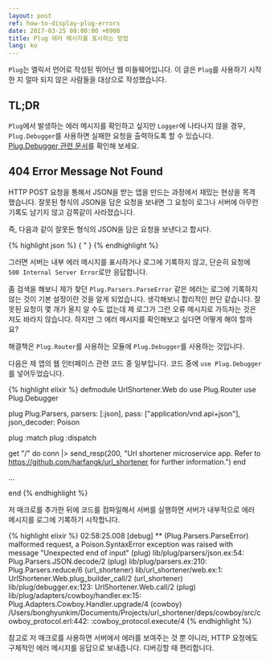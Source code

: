 ```yaml
---
layout: post
ref: how-to-display-plug-errors
date: 2017-03-25 00:00:00 +0900
title: Plug 에러 메시지를 표시하는 방법
lang: ko
---
```


`Plug`는 엘릭서 언어로 작성된 뛰어난 웹 미들웨어입니다. 이 글은 `Plug`를 사용하기 시작한 지 얼마 되지 않은 사람들을 대상으로 작성했습니다.

## TL;DR

`Plug`에서 발생하는 에러 메시지를 확인하고 싶지만 `Logger`에 나타나지 않을 경우, `Plug.Debugger`를 사용하면 실패한 요청을 출력하도록 할 수 있습니다. [Plug.Debugger 관련 문서](https://hexdocs.pm/plug/Plug.Debugger.html#content)를 확인해 보세요.

## 404 Error Message Not Found

HTTP POST 요청을 통해서 JSON을 받는 앱을 만드는 과정에서 재밌는 현상을 목격했습니다. 잘못된 형식의 JSON을 담은 요청을 보내면 그 요청이 로그나 서버에 아무런 기록도 남기지 않고 감쪽같이 사라졌습니다.

즉, 다음과 같이 잘못돈 형식의 JSON을 담은 요청을 보낸다고 합시다.

{% highlight json %}
{
  "
}
{% endhighlight %}

그러면 서버는 내부 에러 메시지를 표시하거나 로그에 기록하지 않고, 단순히 요청에 `500 Internal Server Error`로만 응답합니다.

좀 검색을 해보니 제가 찾던 `Plug.Parsers.ParseError` 같은 에러는 로그에 기록하지 않는 것이 기본 설정이란 것을 알게 되었습니다. 생각해보니 합리적인 판단 같습니다. 잘못된 요청이 몇 개가 올지 알 수도 없는데 제 로그가 그런 오류 메시지로 가득차는 것은 저도 바라지 않습니다. 하지만 그 에러 메시지를 확인해보고 싶다면 어떻게 해야 할까요?

해결책은  `Plug.Router`를 사용하는 모듈에 `Plug.Debugger`를 사용하는 것입니다.

다음은 제 앱의 웹 인터페이스 관련 코드 중 일부입니다. 코드 중에 `use Plug.Debugger`를 넣어두었습니다.

{% highlight elixir %}
defmodule UrlShortener.Web do
  use Plug.Router
  use Plug.Debugger

  plug Plug.Parsers, parsers: [:json],
                     pass: ["application/vnd.api+json"],
                     json_decoder: Poison

  plug :match
  plug :dispatch

  get "/" do
    conn
    |> send_resp(200, "Url shortener microservice app. Refer to https://github.com/harfangk/url_shortener for further information.")
  end

  ...
  
end
{% endhighlight %}

저 매크로를 추가한 뒤에 코드를 컴파일해서 서버를 실행하면 서버가 내부적으로 에러 메시지를 로그에 기록하기 시작합니다.

{% highlight elixir %}
02:58:25.008 [debug] ** (Plug.Parsers.ParseError) malformed request, a Poison.SyntaxError exception was raised with message "Unexpected end of input"
    (plug) lib/plug/parsers/json.ex:54: Plug.Parsers.JSON.decode/2
    (plug) lib/plug/parsers.ex:210: Plug.Parsers.reduce/6
    (url_shortener) lib/url_shortener/web.ex:1: UrlShortener.Web.plug_builder_call/2
    (url_shortener) lib/plug/debugger.ex:123: UrlShortener.Web.call/2
    (plug) lib/plug/adapters/cowboy/handler.ex:15: Plug.Adapters.Cowboy.Handler.upgrade/4
    (cowboy) /Users/bonghyunkim/Documents/Projects/url_shortener/deps/cowboy/src/cowboy_protocol.erl:442: :cowboy_protocol.execute/4
{% endhighlight %}

참고로 저 매크로를 사용하면 서버에서 에러를 보여주는 것 뿐 아니라, HTTP 요청에도 구체적인 에러 메시지를 응답으로 보내줍니다. 디버깅할 때 편리합니다.